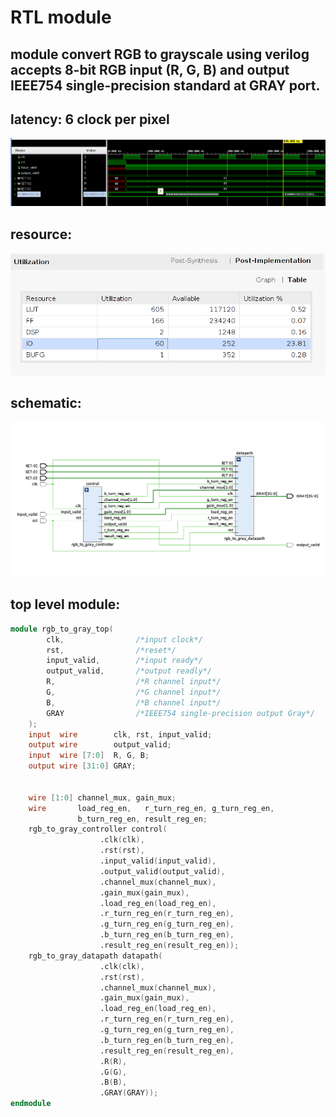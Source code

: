 # **RTL module**
## module convert RGB to grayscale using verilog accepts 8-bit RGB input (R, G, B) and output IEEE754 single-precision standard at GRAY port. 
## latency: 6 clock per pixel
<img src="https://github.com/18520474/AnhAnh/blob/main/Assigment/weak_2/RTL/img/3.png">

## resource:
<img src="https://github.com/18520474/AnhAnh/blob/main/Assigment/weak_2/RTL/img/2.png">

## schematic: 
<img src="https://github.com/18520474/AnhAnh/blob/main/Assigment/weak_2/RTL/img/1.png">

## top level module:
```verilog
module rgb_to_gray_top(
        clk,                /*input clock*/
        rst,                /*reset*/
        input_valid,        /*input ready*/
        output_valid,       /*output readly*/
        R,                  /*R channel input*/
        G,                  /*G channel input*/   
        B,                  /*B channel input*/
        GRAY                /*IEEE754 single-precision output Gray*/
    );
    input  wire        clk, rst, input_valid;
    output wire        output_valid;
    input  wire [7:0]  R, G, B;
    output wire [31:0] GRAY;
    
    
    wire [1:0] channel_mux, gain_mux; 
    wire       load_reg_en,   r_turn_reg_en, g_turn_reg_en, 
               b_turn_reg_en, result_reg_en;
    rgb_to_gray_controller control(
                    .clk(clk),
                    .rst(rst),
                    .input_valid(input_valid),
                    .output_valid(output_valid),
                    .channel_mux(channel_mux),
                    .gain_mux(gain_mux),
                    .load_reg_en(load_reg_en),
                    .r_turn_reg_en(r_turn_reg_en),
                    .g_turn_reg_en(g_turn_reg_en),
                    .b_turn_reg_en(b_turn_reg_en),
                    .result_reg_en(result_reg_en));
    rgb_to_gray_datapath datapath(
                    .clk(clk),
                    .rst(rst),
                    .channel_mux(channel_mux),
                    .gain_mux(gain_mux),
                    .load_reg_en(load_reg_en),
                    .r_turn_reg_en(r_turn_reg_en),
                    .g_turn_reg_en(g_turn_reg_en),
                    .b_turn_reg_en(b_turn_reg_en),
                    .result_reg_en(result_reg_en),
                    .R(R),
                    .G(G),
                    .B(B),
                    .GRAY(GRAY));
endmodule

    